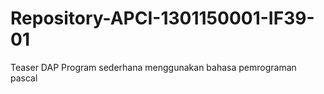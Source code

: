 # Repository-APCI-1301150001-IF39-01
Teaser DAP 
Program sederhana menggunakan bahasa pemrograman pascal
